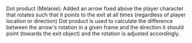 Dot product (Melanie): Added an arrow fixed above the player character that 
rotates such that it points to the exit at all times (regardless of player 
location or direction) Dot product is used to calculate the difference between
the arrow's rotation in a given frame and the direction it should point (towards
the exit object) and the rotation is adjusted accordingly.
